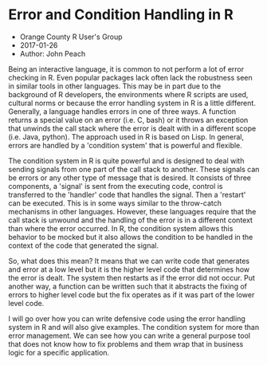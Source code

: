 # Error and Condition Handling in R

* Orange County R User's Group
* 2017-01-26
* Author: John Peach

Being an interactive language, it is common to not perform a lot of error checking in R. Even popular packages lack often lack the robustness seen in similar tools in other languages. This may be in part due to the background of R developers, the environments where R scripts are used, cultural norms or because the error handling system in R is a little different. Generally, a language handles errors in one of three ways. A function returns a special value on an error (i.e. C, bash) or it throws an exception that unwinds the call stack where the error is dealt with in a different scope (i.e. Java, python). The approach used in R is based on Lisp. In general, errors are handled by a 'condition system' that is powerful and flexible. 

The condition system in R is quite powerful and is designed to deal with sending signals from one part of the call stack to another. These signals can be errors or any other type of message that is desired. It consists of three components, a 'signal' is sent from the executing code, control is transferred to the 'handler' code that handles the signal. Then a 'restart' can be executed. This is in some ways similar to the throw-catch mechanisms in other languages. However, these languages require that the call stack is unwound and the handling of the error is in a different context than where the error occurred. In R, the condition system allows this behavior to be mocked but it also allows the condition to be handled in the context of the code that generated the signal. 

So, what does this mean? It means that we can write code that generates and error at a low level but it is the higher level code that determines how the error is dealt. The system then restarts as if the error did not occur. Put another way, a function can be written such that it abstracts the fixing of errors to higher level code but the fix operates as if it was part of the lower level code. 

I will go over how you can write defensive code using the error handling system in R and will also give examples. The condition system for more than error management. We can see how you can write a general purpose tool that does not know how to fix problems and them wrap that in business logic for a specific application.

